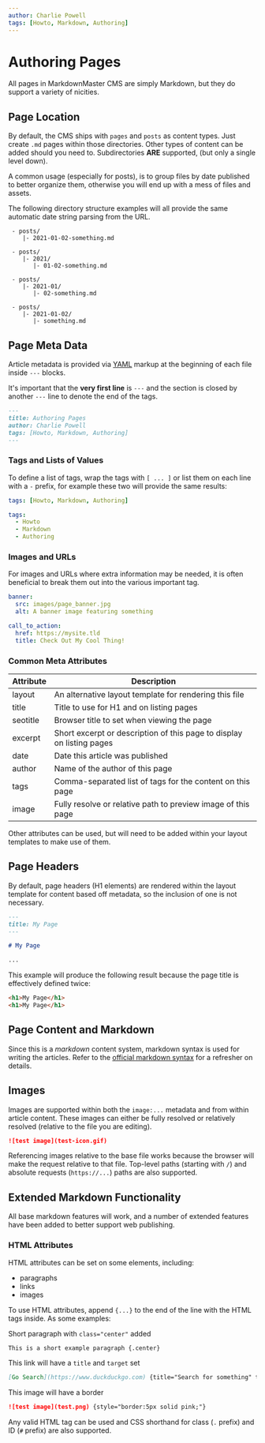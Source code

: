 ```yaml
---
author: Charlie Powell
tags: [Howto, Markdown, Authoring]
---
```


# Authoring Pages

All pages in MarkdownMaster CMS are simply Markdown, but they do support a variety of nicities.


## Page Location

By default, the CMS ships with `pages` and `posts` as content types. 
Just create `.md` pages within those directories. 
Other types of content can be added should you need to. 
Subdirectories **ARE** supported, (but only a single level down).

A common usage (especially for posts), is to group files by date published
to better organize them, otherwise you will end up with a mess of files and assets.

The following directory structure examples will all provide the same automatic date string parsing from the URL.

```
 - posts/
    |- 2021-01-02-something.md
```

```
 - posts/
    |- 2021/
       |- 01-02-something.md
```

```
 - posts/
    |- 2021-01/
       |- 02-something.md
```

```
 - posts/
    |- 2021-01-02/
       |- something.md
```

## Page Meta Data

Article metadata is provided via 
[YAML](https://yaml.org/spec/1.2.2/#chapter-2-language-overview) 
markup at the beginning of each file inside `---` blocks.

It's important that the **very first line** is `---` and the section is closed by 
another `---` line to denote the end of the tags.

```.md
---
title: Authoring Pages
author: Charlie Powell
tags: [Howto, Markdown, Authoring]
---
```

### Tags and Lists of Values

To define a list of tags, wrap the tags with `[ ... ]` or list them on each line with a `-` prefix, 
for example these two will provide the same results:

```yaml
tags: [Howto, Markdown, Authoring]
```

```yaml
tags: 
  - Howto
  - Markdown
  - Authoring
```

### Images and URLs

For images and URLs where extra information may be needed, 
it is often beneficial to break them out into the various important tag.

```yaml
banner:
  src: images/page_banner.jpg
  alt: A banner image featuring something

call_to_action:
  href: https://mysite.tld
  title: Check Out My Cool Thing!
```


### Common Meta Attributes

| Attribute | Description                                                           |
|-----------|-----------------------------------------------------------------------|
| layout    | An alternative layout template for rendering this file                |
| title     | Title to use for H1 and on listing pages                              |
| seotitle  | Browser title to set when viewing the page                            |
| excerpt   | Short excerpt or description of this page to display on listing pages |
| date      | Date this article was published                                       |
| author    | Name of the author of this page                                       |
| tags      | Comma-separated list of tags for the content on this page             |
| image     | Fully resolve or relative path to preview image of this page          |

Other attributes can be used, but will need to be added within your layout templates to make use of them.


## Page Headers

By default, page headers (H1 elements) are rendered within the layout template for content based off metadata, so 
the inclusion of one is not necessary.

```markdown
---
title: My Page
---

# My Page

...
```

This example will produce the following result because the page title is effectively defined twice:

```html
<h1>My Page</h1>
<h1>My Page</h1>
```


## Page Content and Markdown

Since this is a _markdown_ content system, markdown syntax is used for writing the articles.  Refer to the [official markdown syntax](https://daringfireball.net/projects/markdown/syntax) for a refresher on details.


## Images

Images are supported within both the `image:...` metadata and from within article content.  These images can either be fully resolved or relatively resolved (relative to the file you are editing).

```markdown
![test image](test-icon.gif)
```

Referencing images relative to the base file works because the browser will make the request 
relative to that file.  Top-level paths (starting with `/`) and absolute requests 
(`https://...`) paths are also supported.


## Extended Markdown Functionality

All base markdown features will work, and a number of extended features have 
been added to better support web publishing.

### HTML Attributes

HTML attributes can be set on some elements, including:

* paragraphs
* links
* images

To use HTML attributes, append `{...}` to the end of the line with the HTML tags inside.
As some examples:

Short paragraph with `class="center"` added

```markdown
This is a short example paragraph {.center}
```

This link will have a `title` and `target` set

```md
[Go Search](https://www.duckduckgo.com) {title="Search for something" target=_blank}
```

This image will have a border

```markdown
![test image](test.png) {style="border:5px solid pink;"}
```

Any valid HTML tag can be used and CSS shorthand for class (`.` prefix) and ID (`#` prefix) are also supported.
